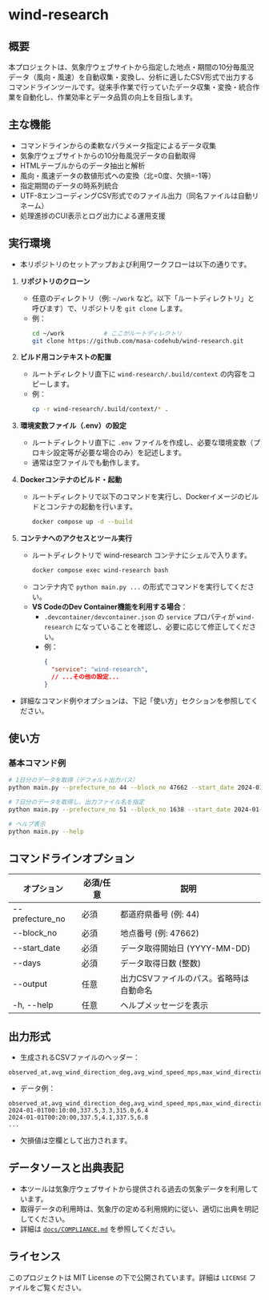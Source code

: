 <!-- filepath: /app/README.md -->
# wind-research

## 概要

本プロジェクトは、気象庁ウェブサイトから指定した地点・期間の10分毎風況データ（風向・風速）を自動収集・変換し、分析に適したCSV形式で出力するコマンドラインツールです。従来手作業で行っていたデータ収集・変換・統合作業を自動化し、作業効率とデータ品質の向上を目指します。

## 主な機能

- コマンドラインからの柔軟なパラメータ指定によるデータ収集
- 気象庁ウェブサイトからの10分毎風況データの自動取得
- HTMLテーブルからのデータ抽出と解析
- 風向・風速データの数値形式への変換（北=0度、欠損=-1等）
- 指定期間のデータの時系列統合
- UTF-8エンコーディングCSV形式でのファイル出力（同名ファイルは自動リネーム）
- 処理進捗のCUI表示とログ出力による運用支援

## 実行環境

- 本リポジトリのセットアップおよび利用ワークフローは以下の通りです。

1. **リポジトリのクローン**
   - 任意のディレクトリ（例: `~/work` など。以下「ルートディレクトリ」と呼びます）で、リポジトリを `git clone` します。
   - 例：
     ```bash
     cd ~/work           # ここがルートディレクトリ
     git clone https://github.com/masa-codehub/wind-research.git
     ```

2. **ビルド用コンテキストの配置**
   - ルートディレクトリ直下に `wind-research/.build/context` の内容をコピーします。
   - 例：
     ```bash
     cp -r wind-research/.build/context/* .
     ```

3. **環境変数ファイル（.env）の設定**
   - ルートディレクトリ直下に `.env` ファイルを作成し、必要な環境変数（プロキシ設定等が必要な場合のみ）を記述します。
   - 通常は空ファイルでも動作します。

4. **Dockerコンテナのビルド・起動**
   - ルートディレクトリで以下のコマンドを実行し、Dockerイメージのビルドとコンテナの起動を行います。
     ```bash
     docker compose up -d --build
     ```

5. **コンテナへのアクセスとツール実行**
   - ルートディレクトリで wind-research コンテナにシェルで入ります。
     ```bash
     docker compose exec wind-research bash
     ```
   - コンテナ内で `python main.py ...` の形式でコマンドを実行してください。
   - **VS CodeのDev Container機能を利用する場合**：
     - `.devcontainer/devcontainer.json` の `service` プロパティが `wind-research` になっていることを確認し、必要に応じて修正してください。
     - 例：
       ```json
       {
         "service": "wind-research",
         // ...その他の設定...
       }
       ```

- 詳細なコマンド例やオプションは、下記「使い方」セクションを参照してください。

## 使い方

### 基本コマンド例

```bash
# 1日分のデータを取得（デフォルト出力パス）
python main.py --prefecture_no 44 --block_no 47662 --start_date 2024-01-01 --days 1

# 7日分のデータを取得し、出力ファイル名を指定
python main.py --prefecture_no 51 --block_no 1638 --start_date 2024-01-01 --days 7 --output custom_output.csv

# ヘルプ表示
python main.py --help
```

## コマンドラインオプション

| オプション            | 必須/任意 | 説明                                                                 |
| --------------------- | --------- | -------------------------------------------------------------------- |
| --prefecture_no       | 必須      | 都道府県番号 (例: 44)                                                |
| --block_no            | 必須      | 地点番号 (例: 47662)                                                 |
| --start_date          | 必須      | データ取得開始日 (YYYY-MM-DD)                                        |
| --days                | 必須      | データ取得日数 (整数)                                                |
| --output              | 任意      | 出力CSVファイルのパス。省略時は自動命名                              |
| -h, --help            | 任意      | ヘルプメッセージを表示                                               |

## 出力形式

- 生成されるCSVファイルのヘッダー：

```
observed_at,avg_wind_direction_deg,avg_wind_speed_mps,max_wind_direction_deg,max_wind_speed_mps
```

- データ例：

```csv
observed_at,avg_wind_direction_deg,avg_wind_speed_mps,max_wind_direction_deg,max_wind_speed_mps
2024-01-01T00:10:00,337.5,3.3,315.0,6.4
2024-01-01T00:20:00,337.5,4.1,337.5,6.8
...
```

- 欠損値は空欄として出力されます。

## データソースと出典表記

- 本ツールは気象庁ウェブサイトから提供される過去の気象データを利用しています。
- 取得データの利用時は、気象庁の定める利用規約に従い、適切に出典を明記してください。
- 詳細は [`docs/COMPLIANCE.md`](docs/COMPLIANCE.md) を参照してください。

## ライセンス

このプロジェクトは MIT License の下で公開されています。詳細は `LICENSE` ファイルをご覧ください。